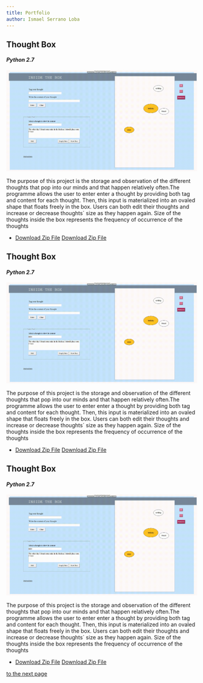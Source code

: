 ```yaml
---
title: Portfolio
author: Ismael Serrano Loba
---
```



## Thought Box 
#### _Python 2.7_


<img src="bandicam-2020-06-14-22-51-39-204.gif" alt="descarga">

The purpose of this project is the storage and observation of the different thoughts that pop into our minds and that happen relatively
often.The programme allows the user to enter enter a thought by providing both tag and content for each thought. Then, this input is 
materialized into an ovaled shape that floats freely in the box. Users can both edit their thoughts and increase or decrease thoughts´ 
size as they happen again. Size of the thoughts inside the box represents the frequency of occurrence of the thoughts

- [Download Zip File](https://github.com/Rompelimbra/Rompelimbra.github.io/archive/master.zip)         [Download Zip File](https://github.com/Rompelimbra/Rompelimbra.github.io) 




## Thought Box 
#### _Python 2.7_


<img src="bandicam-2020-06-14-22-51-39-204.gif" alt="descarga">

The purpose of this project is the storage and observation of the different thoughts that pop into our minds and that happen relatively
often.The programme allows the user to enter enter a thought by providing both tag and content for each thought. Then, this input is 
materialized into an ovaled shape that floats freely in the box. Users can both edit their thoughts and increase or decrease thoughts´ 
size as they happen again. Size of the thoughts inside the box represents the frequency of occurrence of the thoughts

- [Download Zip File](https://github.com/Rompelimbra/Rompelimbra.github.io/archive/master.zip)         [Download Zip File](https://github.com/Rompelimbra/Rompelimbra.github.io) 




## Thought Box 
#### _Python 2.7_


<img src="bandicam-2020-06-14-22-51-39-204.gif" alt="descarga">

The purpose of this project is the storage and observation of the different thoughts that pop into our minds and that happen relatively
often.The programme allows the user to enter enter a thought by providing both tag and content for each thought. Then, this input is 
materialized into an ovaled shape that floats freely in the box. Users can both edit their thoughts and increase or decrease thoughts´ 
size as they happen again. Size of the thoughts inside the box represents the frequency of occurrence of the thoughts

- [Download Zip File](https://github.com/Rompelimbra/Rompelimbra.github.io/archive/master.zip)         [Download Zip File](https://github.com/Rompelimbra/Rompelimbra.github.io) 


[to the next page](https://rompelimbra.github.io/second)

